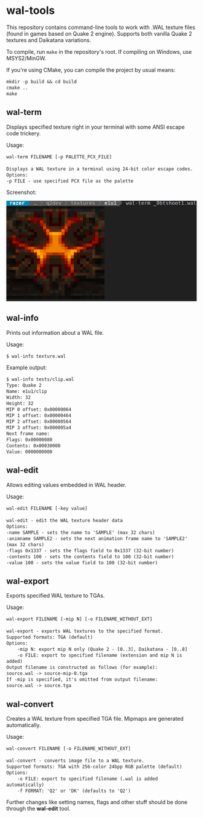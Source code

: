 # wal-tools

This repository contains command-line tools to work with .WAL texture files
(found in games based on Quake 2 engine). Supports both vanilla Quake 2 textures
and Daikatana variations.

To compile, run `make` in the repository's root. If compiling on Windows, use MSYS2/MinGW.

If you're using CMake, you can compile the project by usual means:
```
mkdir -p build && cd build
cmake ..
make
```


## wal-term
Displays specified texture right in your terminal with some ANSI escape code
trickery.

Usage:
```
wal-term FILENAME [-p PALETTE_PCX_FILE]

Displays a WAL texture in a terminal using 24-bit color escape codes.
Options:
-p FILE - use specified PCX file as the palette
```

Screenshot:

![Screenshot](wal-term.png)

## wal-info
Prints out information about a WAL file.

Usage:
```
$ wal-info texture.wal
```

Example output:
```
$ wal-info tests/clip.wal 
Type: Quake 2
Name: e1u1/clip
Width: 32
Height: 32
MIP 0 offset: 0x00000064
MIP 1 offset: 0x00000464
MIP 2 offset: 0x00000564
MIP 3 offset: 0x000005a4
Next frame name: 
Flags: 0x00000080
Contents: 0x00030000
Value: 0000000000
```

## wal-edit
Allows editing values embedded in WAL header.

Usage:
```
wal-edit FILENAME [-key value]

wal-edit - edit the WAL texture header data
Options:
-name SAMPLE - sets the name to 'SAMPLE' (max 32 chars)
-animname SAMPLE2 - sets the next animation frame name to 'SAMPLE2' (max 32 chars)
-flags 0x1337 - sets the flags field to 0x1337 (32-bit number)
-contents 100 - sets the contents field to 100 (32-bit number)
-value 100 - sets the value field to 100 (32-bit number)
```


## wal-export
Exports specified WAL texture to TGAs.

Usage:
```
wal-export FILENAME [-mip N] [-o FILENAME_WITHOUT_EXT]

wal-export - exports WAL textures to the specified format.
Supported formats: TGA (default)
Options:
	-mip N: export mip N only (Quake 2 - [0..3], Daikatana - [0..8]
	-o FILE: export to specified filename (extension and mip N is added)
Output filename is constructed as follows (for example):
source.wal -> source-mip-0.tga
If -mip is specified, it's omitted from output filename:
source.wal -> source.tga

```

## wal-convert
Creates a WAL texture from specified TGA file. Mipmaps are generated automatically.

Usage:
```
wal-convert FILENAME [-o FILENAME_WITHOUT_EXT]

wal-convert - converts image file to a WAL texture.
Supported formats: TGA with 256-color 24bpp RGB palette (default)
Options:
	-o FILE: export to specified filename (.wal is added automatically)
	-f FORMAT: 'Q2' or 'DK' (defaults to 'Q2')
```

Further changes like setting names, flags and other stuff should be done
through the **wal-edit** tool.
